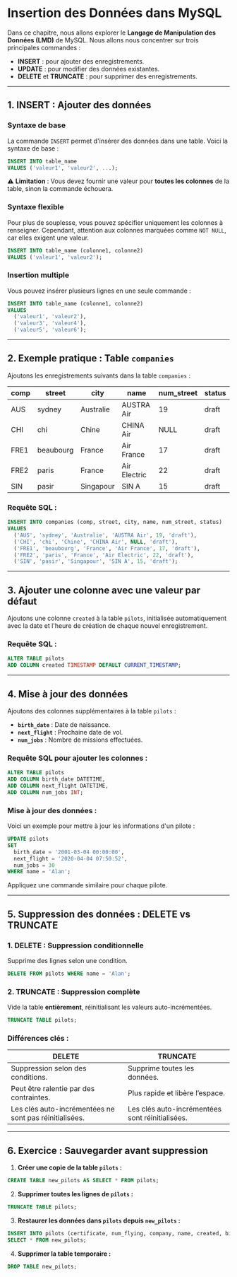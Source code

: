 # **Insertion des Données dans MySQL**

Dans ce chapitre, nous allons explorer le **Langage de Manipulation des Données (LMD)** de MySQL. Nous allons nous concentrer sur trois principales commandes : 

- **INSERT** : pour ajouter des enregistrements.
- **UPDATE** : pour modifier des données existantes.
- **DELETE** et **TRUNCATE** : pour supprimer des enregistrements.

---

## **1. INSERT : Ajouter des données**

### **Syntaxe de base**

La commande `INSERT` permet d'insérer des données dans une table. Voici la syntaxe de base : 

```sql
INSERT INTO table_name
VALUES ('valeur1', 'valeur2', ...);
```

⚠ **Limitation** : Vous devez fournir une valeur pour **toutes les colonnes** de la table, sinon la commande échouera.

### **Syntaxe flexible**

Pour plus de souplesse, vous pouvez spécifier uniquement les colonnes à renseigner. Cependant, attention aux colonnes marquées comme `NOT NULL`, car elles exigent une valeur.

```sql
INSERT INTO table_name (colonne1, colonne2)
VALUES ('valeur1', 'valeur2');
```

### **Insertion multiple**

Vous pouvez insérer plusieurs lignes en une seule commande :

```sql
INSERT INTO table_name (colonne1, colonne2)
VALUES
  ('valeur1', 'valeur2'),
  ('valeur3', 'valeur4'),
  ('valeur5', 'valeur6');
```

---

## **2. Exemple pratique : Table `companies`**

Ajoutons les enregistrements suivants dans la table `companies` :

| comp  | street    | city       | name          | num_street | status |
|-------|-----------|------------|---------------|------------|--------|
| AUS   | sydney    | Australie  | AUSTRA Air    | 19         | draft  |
| CHI   | chi       | Chine      | CHINA Air     | NULL       | draft  |
| FRE1  | beaubourg | France     | Air France    | 17         | draft  |
| FRE2  | paris     | France     | Air Electric  | 22         | draft  |
| SIN   | pasir     | Singapour  | SIN A         | 15         | draft  |

### **Requête SQL :**

```sql
INSERT INTO companies (comp, street, city, name, num_street, status)
VALUES
  ('AUS', 'sydney', 'Australie', 'AUSTRA Air', 19, 'draft'),
  ('CHI', 'chi', 'Chine', 'CHINA Air', NULL, 'draft'),
  ('FRE1', 'beaubourg', 'France', 'Air France', 17, 'draft'),
  ('FRE2', 'paris', 'France', 'Air Electric', 22, 'draft'),
  ('SIN', 'pasir', 'Singapour', 'SIN A', 15, 'draft');
```

---

## **3. Ajouter une colonne avec une valeur par défaut**

Ajoutons une colonne `created` à la table `pilots`, initialisée automatiquement avec la date et l'heure de création de chaque nouvel enregistrement.

### **Requête SQL :**

```sql
ALTER TABLE pilots
ADD COLUMN created TIMESTAMP DEFAULT CURRENT_TIMESTAMP;
```

---

## **4. Mise à jour des données**

Ajoutons des colonnes supplémentaires à la table `pilots` : 

- **`birth_date`** : Date de naissance.
- **`next_flight`** : Prochaine date de vol.
- **`num_jobs`** : Nombre de missions effectuées.

### **Requête SQL pour ajouter les colonnes :**

```sql
ALTER TABLE pilots
ADD COLUMN birth_date DATETIME,
ADD COLUMN next_flight DATETIME,
ADD COLUMN num_jobs INT;
```

### **Mise à jour des données :**

Voici un exemple pour mettre à jour les informations d'un pilote :

```sql
UPDATE pilots
SET 
  birth_date = '2001-03-04 00:00:00',
  next_flight = '2020-04-04 07:50:52',
  num_jobs = 30
WHERE name = 'Alan';
```

Appliquez une commande similaire pour chaque pilote.

---

## **5. Suppression des données : DELETE vs TRUNCATE**

### **1. DELETE : Suppression conditionnelle**

Supprime des lignes selon une condition.

```sql
DELETE FROM pilots WHERE name = 'Alan';
```

### **2. TRUNCATE : Suppression complète**

Vide la table **entièrement**, réinitialisant les valeurs auto-incrémentées.

```sql
TRUNCATE TABLE pilots;
```

### **Différences clés :**

| DELETE                               | TRUNCATE                             |
|--------------------------------------|--------------------------------------|
| Suppression selon des conditions.    | Supprime toutes les données.         |
| Peut être ralentie par des contraintes. | Plus rapide et libère l’espace.      |
| Les clés auto-incrémentées ne sont pas réinitialisées. | Les clés auto-incrémentées sont réinitialisées. |

---

## **6. Exercice : Sauvegarder avant suppression**

1. **Créer une copie de la table `pilots` :**

```sql
CREATE TABLE new_pilots AS SELECT * FROM pilots;
```

2. **Supprimer toutes les lignes de `pilots` :**

```sql
TRUNCATE TABLE pilots;
```

3. **Restaurer les données dans `pilots` depuis `new_pilots` :**

```sql
INSERT INTO pilots (certificate, num_flying, company, name, created, birth_date, next_flight, num_jobs)
SELECT * FROM new_pilots;
```

4. **Supprimer la table temporaire :**

```sql
DROP TABLE new_pilots;
```
